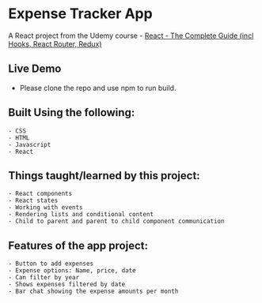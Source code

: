 # Expense Tracker App
A React project from the Udemy course - [React - The Complete Guide (incl Hooks, React Router, Redux) ](https://www.udemy.com/course/react-the-complete-guide-incl-redux/)

## Live Demo 
- Please clone the repo and use npm to run build.

## Built Using the following:
    - CSS
    - HTML 
    - Javascript
    - React
    
## Things taught/learned by this project:
    - React components
    - React states
    - Working with events
    - Rendering lists and conditional content
    - Child to parent and parent to child component communication
   
    
## Features of the app project:
    - Button to add expenses
    - Expense options: Name, price, date
    - Can filter by year
    - Shows expenses filtered by date
    - Bar chat showing the expense amounts per month






